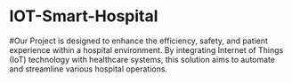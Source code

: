 # IOT-Smart-Hospital
#Our Project is designed to enhance the efficiency, safety, and patient experience within a hospital environment. By integrating Internet of Things (IoT) technology with healthcare systems, this solution aims to automate and streamline various hospital operations.
